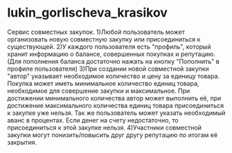 # lukin_gorlischeva_krasikov

Сервис совместных закупок. 
1)Любой пользователь может организовать новую совместную закупку или присоединиться к существующей.
2)У каждого пользователя есть "профиль", который хранит информацию о балансе, совершенных покупках и репутацию. (Для пополнения баланса достаточно нажать на кнопку "Пополнить" в профиле пользователя)
3)При создании новой совместной закупки "автор" указывает необходимое количество и цену за единицу товара. Покупка может иметь минимальное количество единиц товара, необходимое для совершение закупки и максимальное. При достижении минимального количества автор может выполнить её, при достижение максимального количества единиц товара присоединиться к закупке уже нельзя. Так же пользователь может указать необходимый аванс в процентах. Если денег на счету недостаточно, то присоединиться к этой закупке нельзя.
4)Участники совместной закупки могут понизить/повысить друг другу репутацию по итогам её закрытия.
